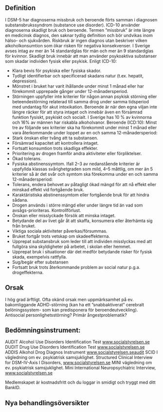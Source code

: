## Definition

I DSM-5 har diagnoserna missbruk och beroende förts samman i diagnosen substansbrukssyndrom (substance use disorder).
ICD-10 använder diagnoserna skadligt bruk och beroende. Termen ”missbruk” är inte längre en medicinsk diagnos, den saknar tydlig definition och bör undvikas inom hälso- och sjukvården.
Riskbruk är ingen diagnos utan beskriver vilken alkoholkonsumtion som ökar risken för negativa konsekvenser. I Sverige avses intag av mer än 14 standardglas för män och mer än 9 standardglas för kvinnor.
Skadligt bruk innebär att man använder psykoaktiva substanser som skadar individen fysisk eller psykisk. Enligt ICD-10:
- Klara bevis för psykiska eller fysiska skador.
- Tydligt identifierbar och specificerad skadans natur (t.ex. hepatit, depression).
- Mönstret i bruket har varit ihållande under minst 1 månad eller har förekommit upprepade gånger under 12-månadersperiod.
- Störningen uppfyller inte kriterier för någon annan psykisk störning eller beteendestörning relaterad till samma drog under samma tidsperiod med undantag för akut intoxikation.
Beroende är när den egna viljan inte längre räcker för att styra intaget och innebär även en försämrad funktion fysiskt, psykiskt och socialt.
I Sverige has 10 % av kvinnorna och 16% av männen har riskabla alkoholvanor.
Beroende (ICD:10):
Minst tre av följande sex kriterier ska ha förekommit under minst 1 månad eller vara återkommande under loppet av en och samma 12-månadersperiod:
- Stark önskan eller tvång att ta substansen.
- Försämrad kapacitet att kontrollera intaget.
- Fortsatt konsumtion trots skadliga effekter.
- Prioritering av drogen framför andra aktiviteter eller förpliktelser.
- Ökad tolerans.
- Fysiska abstinenssymtom.
Ifall 2–3 av nedanstående kriterier är uppfyllda klassas svårighetgraden som mild, 4–5 måttlig, om mer än 5 kriterier så är det svår och symtom ska förekomma under en och samma 12-månadersperiod:
- Tolerans, endera behovet av påtagligt ökad mängd för att nå effekt eller minskad effekt vid fortgående bruk.
- Karaktäristiska abstinenssymtom eller fortgående bruk för att hindra sådana.
- Drogen används i större mängd eller under längre tid än vad som avsågs-prioriteras. Kontrollförlust.
- Önskan eller misslyckade försök att minska intaget.
- Betydande del av livet går åt att skaffa, konsumera eller återhämta sig från bruket.
- Viktiga sociala aktiviteter påverkas/försummas.
- Bruket fortgår trots vetskap om skadeeffekterna.
- Upprepat substansbruk som leder till att individen misslyckas med att fullgöra sina skyldigheter på arbetet, i skolan eller hemmet.
- Upprepat bruk i situationer där det medför betydande risker för fysisk skada, exempelvis rattfylla.
- Sug/begär efter substansen
- Fortsatt bruk trots återkommande problem av social natur p.g.a. drogeffekterna.

## Orsak

I hög grad ärftligt. Ofta okänd orsak men uppmärksamhet på ev. bakomliggande ADHD-störning (kan ha ett ”snabbaktiverat” cerebralt belöningssystem- som kan predisponera för beroendeutveckling). Antisocial personlighetsstörning? Primär ångestproblematik?

## Bedömningsinstrument:

AUDIT Alcohol Use Disorders Identification Test www.socialstyrelsen.se
DUDIT Drug Use Disorders Identification Test www.socialstyrelsen.se
ADDIS Alkohol Drog Diagnos Instrument www.socialstyrelsen.seaudit
SCID I vägledning om ev. psykiatrisk samsjuklighet. Structured Clinical Interview for DSM-IV-Axis I Disorders, www.socialstyrelsen.se
MINI vägledning om ev. psykiatrisk samsjuklighet. Mini International Neuropsychiatric Interview, www.socialstyrelsen.se


Medlemskapet är kostnadsfritt och du loggar in smidigt och tryggt med ditt BankID.

## Nya behandlingsöversikter


